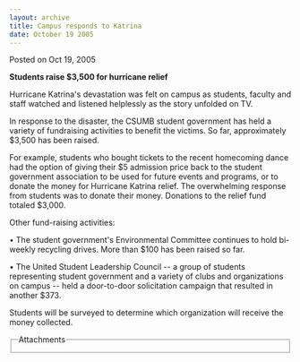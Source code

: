 ```yaml
---
layout: archive
title: Campus responds to Katrina
date: October 19 2005
---
```





<span class="date">Posted on Oct 19, 2005    </span>
<p><strong>Students raise $3,500 for hurricane relief</strong></p>
<p>Hurricane Katrina&apos;s devastation was felt on campus as students,
faculty and staff watched and listened helplessly as the story
unfolded on TV.</p>
<p>In response to the disaster, the CSUMB student government has
held a variety of fundraising activities to benefit the victims. So
far, approximately $3,500 has been raised.</p>
<p>For example, students who bought tickets to the recent
homecoming dance had the option of giving their $5 admission price
back to the student government association to be used for future
events and programs, or to donate the money for Hurricane Katrina
relief. The overwhelming response from students was to donate their
money. Donations to the relief fund totaled $3,000.</p>
<p>Other fund-raising activities:</p>
<p>&#x2022; The student government&apos;s Environmental Committee continues to
hold bi-weekly recycling drives. More than $100 has been raised so
far.</p>
<p>&#x2022; The United Student Leadership Council -- a group of students
representing student government and a variety of clubs and
organizations on campus -- held a door-to-door solicitation
campaign that resulted in another $373.</p>
<p>Students will be surveyed to determine which organization will
receive the money collected.</p>
<fieldset class="fieldgroup group-attachments">
<legend>Attachments</legend>
<div class="field field-type-emvideo field-field-attach-video">
<div class="field-items">
<div class="field-item odd">
<div class="emvideo emvideo-video emvideo-"/>
</div>
</div>
</div>
</fieldset>





